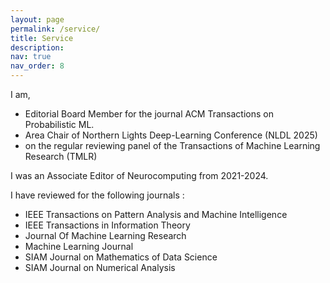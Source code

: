```yaml
---
layout: page
permalink: /service/
title: Service
description: 
nav: true
nav_order: 8
---
```

I am, 
  - Editorial Board Member for the journal ACM Transactions on Probabilistic ML.
  - Area Chair of Northern Lights Deep-Learning Conference (NLDL 2025)
  - on the regular reviewing panel of the Transactions of Machine Learning Research (TMLR)

I was an Associate Editor of Neurocomputing from 2021-2024.

I have reviewed for the following journals : 

  - IEEE Transactions on Pattern Analysis and Machine Intelligence 
  - IEEE Transactions in Information Theory 
  - Journal Of Machine Learning Research 
  - Machine Learning Journal 
  - SIAM Journal on Mathematics of Data Science
  - SIAM Journal on Numerical Analysis
